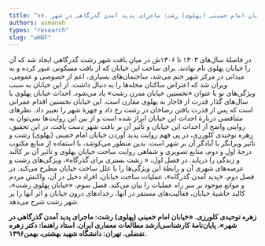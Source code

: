 ```yaml
--- 
title: "۸۷. خیابان امام خمینی (پهلوی) رشت: ماجرای پدید آمدن گذرگاهی در شهر" 
authors: asmaneh 
types: "research" 
slug: "wHBF" 
--- 
```

در فاصلۀ سال‌های ۱۳۰۳ تا ۱۳۰۶ش در میانِ بافت شهر رشت گذرگاهی ایجاد شد که آن را خیابان پهلوی نام نهادند. برای ساخت این خیابان که از بافت مسکونی عبور کرده و به میدانی در مرکز شهر ختم می‌شد، ساختمان‌های بسیاری، اعم از خصوصی و عمومی، ویران شد که اعتراض ساکنان محله‌ها را به دنبال داشت. از این خیابان به سبب ویژگی‌های نو با عنوان «نخستین خیابان مدرن رشت» یاد می‌شود. احداث خیابان پهلوی با سال‌های گذار قدرت از قاجار به پهلوی مقارن است. این خیابان نخستین اقدام عمرانی است که پس از قدرت یافتن رضاخان در رشت رخ داد و چهرۀ شهر را تغییر داد. نظرهای متناقضی دربارۀ احداث این خیابان ابراز شده است و از بین این روایت‌ها نمی‌توان به روایتی واضح از احداث این خیابان و تأثیر آن بر بافت شهر دست یافت.
در این تحقیق، زهره توحیدی کلورزی، در پی فهم روایت پدید آوردن خیابان امام خمینی (پهلوی) رشت و تأثیر ویرانگر یا آبادگر آن بر شهر است. بدین منظور می‌کوشد، با استفاده از منابع مکتوب درجۀ اول و دوم، منابع تصویری و شفاهی روایت ساخت خیابان پهلوی و تأثیر آن بر کالبد و زندگی را دریابد. در فصل اول، « رشت بستری برای گذرگاه»، ویژگی‌های رشت و عرصه‌های شهری آن و رابطۀ این ویژگی‌ها را با علل ساخت خیابان مطرح می‌کند. در فصل دوم، «پدید آمدن گذرگاه»، عملیات ساخت خیابان، افراد دخیل در آن، واکنش مردم و موانع موجود بر سر راه عملیات را بیان می‌کند. فصل سوم، «خیابان پهلوی رشت»، کالبد حاشیۀ خیابان، فعالیت‌های مستقر در آنها، رخدادهای درون خیابان و اثر آنها را بر شهر رشت شرح می‌دهد.

**زهره توحیدی کلورزی. «خیابان امام خمینی (پهلوی) رشت: ماجرای پدید آمدن گذرگاهی در شهر». پایان‌نامۀ کارشناسی‌ارشد مطالعات معماری ایران. استاد راهنما: دکتر زهره تفضلی. تهران: دانشگاه شهید بهشتی، بهمن۱۳۹۶.**
